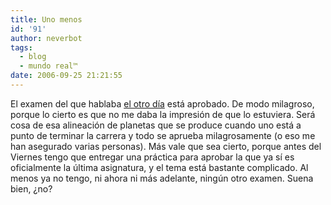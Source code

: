 ```yaml
---
title: Uno menos
id: '91'
author: neverbot
tags:
  - blog
  - mundo real™
date: 2006-09-25 21:21:55
---
```


El examen del que hablaba [el otro día](/el-ultimo-examen/) está aprobado. De modo milagroso, porque lo cierto es que no me daba la impresión de que lo estuviera. Será cosa de esa alineación de planetas que se produce cuando uno está a punto de terminar la carrera y todo se aprueba milagrosamente (o eso me han asegurado varias personas). Más vale que sea cierto, porque antes del Viernes tengo que entregar una práctica para aprobar la que ya sí es oficialmente la última asignatura, y el tema está bastante complicado. Al menos ya no tengo, ni ahora ni más adelante, ningún otro examen. Suena bien, ¿no?